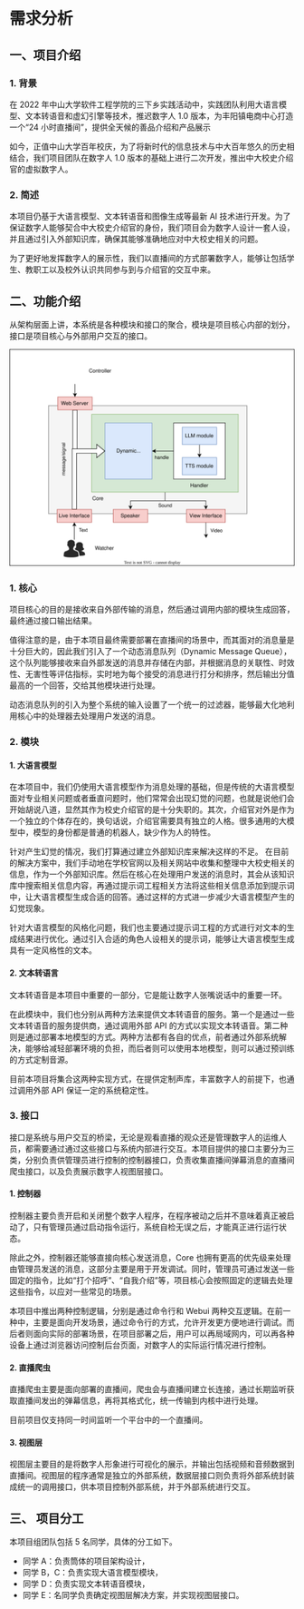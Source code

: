 # 需求分析

## 一、项目介绍

### 1. 背景

在 2022 年中山大学软件工程学院的三下乡实践活动中，实践团队利用大语言模型、文本转语音和虚幻引擎等技术，推迟数字人 1.0 版本，为丰阳镇电商中心打造一个“24 小时直播间”，提供全天候的善品介绍和产品展示

如今，正值中山大学百年校庆，为了将新时代的信息技术与中大百年悠久的历史相结合，我们项目团队在数字人 1.0 版本的基础上进行二次开发，推出中大校史介绍官的虚拟数字人。

### 2. 简述

本项目仍基于大语言模型、文本转语音和图像生成等最新 AI 技术进行开发。为了保证数字人能够契合中大校史介绍官的身份，我们项目会为数字人设计一套人设，并且通过引入外部知识库，确保其能够准确地应对中大校史相关的问题。

为了更好地发挥数字人的展示性，我们以直播间的方式部署数字人，能够让包括学生、教职工以及校外认识共同参与到与介绍官的交互中来。

## 二、功能介绍

从架构层面上讲，本系统是各种模块和接口的聚合，模块是项目核心内部的划分，接口是项目核心与外部用户交互的接口。

![img](./img/structure.svg)

### 1. 核心

项目核心的目的是接收来自外部传输的消息，然后通过调用内部的模块生成回答，最终通过接口输出结果。

值得注意的是，由于本项目最终需要部署在直播间的场景中，而其面对的消息量是十分巨大的，因此我们引入了一个动态消息队列（Dynamic Message Queue），这个队列能够接收来自外部发送的消息并存储在内部，并根据消息的关联性、时效性、无害性等评估指标，实时地为每个接受的消息进行打分和排序，然后输出分值最高的一个回答，交给其他模块进行处理。

动态消息队列的引入为整个系统的输入设置了一个统一的过滤器，能够最大化地利用核心中的处理器去处理用户发送的消息。

### 2. 模块

#### 1. 大语言模型

在本项目中，我们仍使用大语言模型作为消息处理的基础，但是传统的大语言模型面对专业相关问题或者垂直问题时，他们常常会出现幻觉的问题，也就是说他们会开始胡说八道，显然其作为校史介绍官的是十分失职的。其次，介绍官对外是作为一个独立的个体存在的，换句话说，介绍官需要具有独立的人格。很多通用的大模型中，模型的身份都是普通的机器人，缺少作为人的特性。

针对产生幻觉的情况，我们打算通过建立外部知识库来解决这样的不足。 在目前的解决方案中，我们手动地在学校官网以及相关网站中收集和整理中大校史相关的信息，作为一个外部知识库。然后在核心在处理用户发送的消息时，其会从该知识库中搜索相关信息内容，再通过提示词工程相关方法将这些相关信息添加到提示词中，让大语言模型生成合适的回答。通过这样的方式进一步减少大语言模型产生的幻觉现象。

针对大语言模型的风格化问题，我们也主要通过提示词工程的方式进行对文本的生成结果进行优化。通过引入合适的角色人设相关的提示词，能够让大语言模型生成具有一定风格性的文本。

#### 2. 文本转语言

文本转语音是本项目中重要的一部分，它是能让数字人张嘴说话中的重要一环。

在此模块中，我们也分别从两种方法来提供文本转语音的服务。第一个是通过一些文本转语音的服务提供商，通过调用外部 API 的方式以实现文本转语音。第二种则是通过部署本地模型的方式。两种方法都有各自的优点，前者通过外部系统解决，能够给减轻部署环境的负担，而后者则可以使用本地模型，则可以通过预训练的方式定制音源。

目前本项目将集合这两种实现方式，在提供定制声库，丰富数字人的前提下，也通过调用外部 API 保证一定的系统稳定性。

### 3. 接口

接口是系统与用户交互的桥梁，无论是观看直播的观众还是管理数字人的运维人员，都需要通过通过这些接口与系统内部进行交互。本项目提供的接口主要分为三类，分别负责供管理员进行控制的控制器接口，负责收集直播间弹幕消息的直播间爬虫接口，以及负责展示数字人视图层接口。

#### 1. 控制器

控制器主要负责开启和关闭整个数字人程序，在程序被动之后并不意味着真正被启动了，只有管理员通过启动指令运行，系统自检无误之后，才能真正进行运行状态。

除此之外，控制器还能够直接向核心发送消息，Core 也拥有更高的优先级来处理由管理员发送的消息，这部分主要是用于开发调试。同时，管理员可通过发送一些固定的指令，比如“打个招呼”、“自我介绍”等，项目核心会按照固定的逻辑去处理这些指令，以应对一些常见的场景。

本项目中推出两种控制逻辑，分别是通过命令行和 Webui 两种交互逻辑。在前一种中，主要是面向开发场景，通过命令行的方式，允许开发更方便地进行调试。而后者则面向实际的部署场景，在项目部署之后，用户可以再局域网内，可以再各种设备上通过浏览器访问控制后台页面，对数字人的实际运行情况进行控制。

#### 2. 直播爬虫

直播爬虫主要是面向部署的直播间，爬虫会与直播间建立长连接，通过长期监听获取直播间发出的弹幕信息，再将其格式化，统一传输到内核中进行处理。

目前项目仅支持同一时间监听一个平台中的一个直播间。

#### 3. 视图层

视图层主要目的是将数字人形象进行可视化的展示，并输出包括视频和音频数据到直播间。视图层的程序通常是独立的外部系统，数据层接口则负责将外部系统封装成统一的调用接口，供本项目控制外部系统，并于外部系统进行交互。

## 三、 项目分工

本项目组团队包括 5 名同学，具体的分工如下。

-   同学 A：负责筒体的项目架构设计，
-   同学 B，C：负责实现大语言模型模块，
-   同学 D：负责实现文本转语音模块，
-   同学 E：名同学负责确定视图层解决方案，并实现视图层接口。
